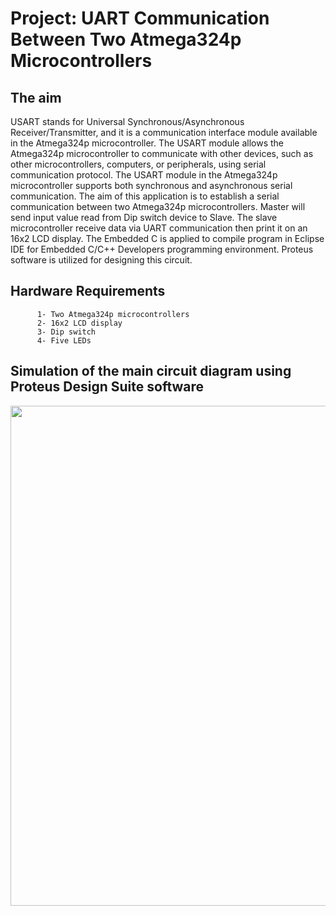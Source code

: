 # Project: UART Communication Between Two Atmega324p Microcontrollers

## The aim
USART stands for Universal Synchronous/Asynchronous Receiver/Transmitter, and it is a communication interface module available in the Atmega324p microcontroller. The USART module allows the Atmega324p microcontroller to communicate with other devices, such as other microcontrollers, computers, or peripherals, using serial communication protocol. The USART module in the Atmega324p microcontroller supports both synchronous and asynchronous serial communication. The aim of this application is to establish a serial communication between two Atmega324p microcontrollers. Master will send input value read from Dip switch device to Slave. The slave microcontroller receive data via UART communication then print it on an 16x2 LCD display. The Embedded C is applied to compile program in Eclipse IDE for Embedded C/C++ Developers programming environment. Proteus software is utilized for designing this circuit.

## Hardware Requirements

```
      1- Two Atmega324p microcontrollers
      2- 16x2 LCD display
      3- Dip switch
      4- Five LEDs
```

## Simulation of the main circuit diagram using Proteus Design Suite software
<img src="https://github.com/user-attachments/assets/3c1cf866-fc89-4ffa-848e-7a3ada59a8e5" width="800">
